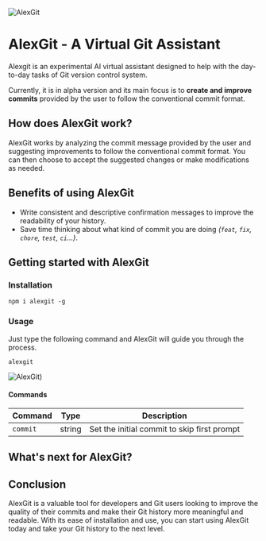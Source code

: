 
![AlexGit](https://user-images.githubusercontent.com/21966352/217099484-dcec7ffc-9b92-4c14-be6a-38b1ca550764.svg)

# AlexGit - A Virtual Git Assistant

Alexgit is an experimental AI virtual assistant designed to help with the day-to-day tasks of Git version control system. 

Currently, it is in alpha version and its main focus is to **create and improve commits** provided by the user to follow the conventional commit format.  

## How does AlexGit work?

AlexGit works by analyzing the commit message provided by the user and suggesting improvements to follow the conventional commit format. You can then choose to accept the suggested changes or make modifications as needed.

## Benefits of using AlexGit

- Write consistent and descriptive confirmation messages to improve the readability of your history.
- Save time thinking about what kind of commit you are doing *(`feat`, `fix`, `chore`, `test`, `ci`...)*.

## Getting started with AlexGit

### Installation

```console
npm i alexgit -g
```
### Usage
Just type the following command and AlexGit will guide you through the process.

```console
alexgit
```

![AlexGit)](https://user-images.githubusercontent.com/21966352/217141708-71aa5a39-716a-4d20-a37d-2deaacd0ded7.gif)

#### Commands
|Command| Type | Description|
|--|--|--|
| `commit` | string | Set the initial commit to skip first prompt|


## What's next for AlexGit?


## Conclusion

AlexGit is a valuable tool for developers and Git users looking to improve the quality of their commits and make their Git history more meaningful and readable. With its ease of installation and use, you can start using AlexGit today and take your Git history to the next level.

